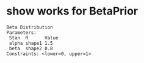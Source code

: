 # show works for BetaPrior

    Beta Distribution
    Parameters:
     Stan  R      Value
     alpha shape1 1.5  
     beta  shape2 0.8  
    Constraints: <lower=0, upper=1>

